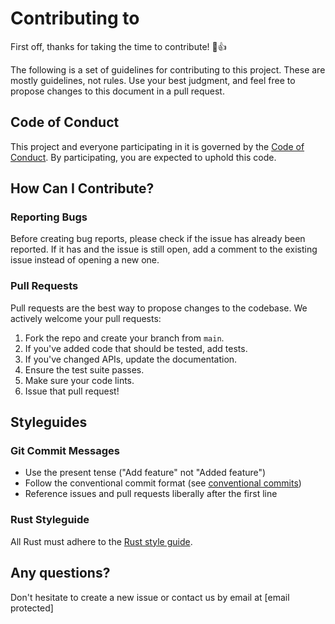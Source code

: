 # Contributing to <Your Project Name>

First off, thanks for taking the time to contribute! 🎉👍

The following is a set of guidelines for contributing to this project. These are mostly guidelines, not rules. Use your best judgment, and feel free to propose changes to this document in a pull request.

## Code of Conduct

This project and everyone participating in it is governed by the [Code of Conduct](CODE_OF_CONDUCT.md). By participating, you are expected to uphold this code.

## How Can I Contribute?

### Reporting Bugs

Before creating bug reports, please check if the issue has already been reported. If it has and the issue is still open, add a comment to the existing issue instead of opening a new one.

### Pull Requests

Pull requests are the best way to propose changes to the codebase. We actively welcome your pull requests:

1. Fork the repo and create your branch from `main`.
2. If you've added code that should be tested, add tests.
3. If you've changed APIs, update the documentation.
4. Ensure the test suite passes.
5. Make sure your code lints.
6. Issue that pull request!

## Styleguides

### Git Commit Messages

* Use the present tense ("Add feature" not "Added feature")
* Follow the conventional commit format (see [conventional commits](https://www.conventionalcommits.org/en/v1.0.0/))
* Reference issues and pull requests liberally after the first line

### Rust Styleguide

All Rust must adhere to the [Rust style guide](https://github.com/rust-dev-tools/fmt-rfcs/blob/master/guide/guide.md).

## Any questions?

Don't hesitate to create a new issue or contact us by email at [email protected]
